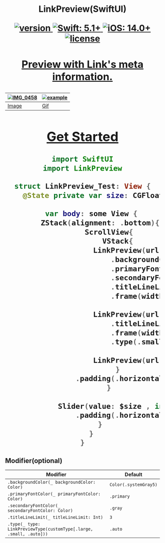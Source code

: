 <h1 align="center"> LinkPreview(SwiftUI)</p>
<p align="center">
    <a href="https://github.com/NuPlay/LinkPreview/releases/latest">
        <img src="https://img.shields.io/github/v/release/NuPlay/LinkPreview?label=version&labelColor=303840" alt="version">
    </a>
    <a href="https://swift.org/">
        <img src="https://img.shields.io/badge/Swift-5.1+-F05138?labelColor=303840" alt="Swift: 5.1+">
    </a>
    <a href="https://www.apple.com/ios/">
        <img src="https://img.shields.io/badge/iOS-14.0+-007AFF?labelColor=303840" alt="iOS: 14.0+">
    </a>
    <a href="/LICENSE">
        <img src="https://img.shields.io/github/license/NuPlay/LinkPreview?color=blue&labelColor=303840" alt="license">        
</p>
<h3 align="center"> Preview with Link's meta information. </h3>


| ![IMG_0458](https://user-images.githubusercontent.com/73557895/145139791-93841950-02da-423b-8b4e-da1764073bd6.png) 	| ![example](https://user-images.githubusercontent.com/73557895/145139131-60038507-92ea-4ab0-9b8e-9a9b7cc7b9ac.gif) 	|
|--------------------------------------------------------------------------------------------------------------------	|-------------------------------------------------------------------------------------------------------------------	|
| Image                                                                                                              	| Gif                                                                                                               	|


## Get Started

```swift
import SwiftUI
import LinkPreview

struct LinkPreview_Test: View {
    @State private var size: CGFloat = 350
    
    var body: some View {
        ZStack(alignment: .bottom){
            ScrollView{
                VStack{
                    LinkPreview(url: URL(string: "https://github.com/NuPlay/RichText"))
                        .backgroundColor(.blue)
                        .primaryFontColor(.white)
                        .secondaryFontColor(.white.opacity(0.6))
                        .titleLineLimit(3)
                        .frame(width: size, alignment: .center)
                    
                    LinkPreview(url: URL(string: "https://github.com/NuPlay/ExpandableText"))
                        .titleLineLimit(20)
                        .frame(width: size, alignment: .center)
                        .type(.small)
                    
                    LinkPreview(url: URL(string: "https://github.com/NuPlay/SwiftUI-SlideText"))
                }
                .padding(.horizontal, 24)
            }
            
            Slider(value: $size , in: 100...400, step: 1)
                .padding(.horizontal, 24)
        }
    }
}

```

## Modifier(optional)

Modifier | Default
--- | ---
`.backgroundColor(_ backgroundColor: Color)` | `Color(.systemGray5)`
`.primaryFontColor(_ primaryFontColor: Color)` | `.primary`
`.secondaryFontColor(_ secondaryFontColor: Color)` | `.gray`
`.titleLineLimit(_ titleLineLimit: Int)` | `3`
`.type(_ type: LinkPreviewType(customType[.large, .small, .auto]))` | `.auto`
